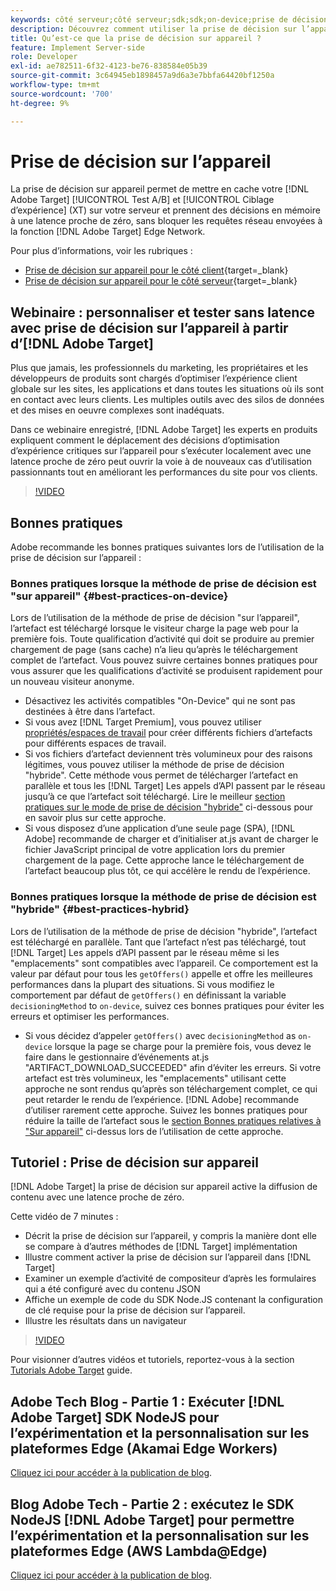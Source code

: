 ```yaml
---
keywords: côté serveur;côté serveur;sdk;sdk;on-device;prise de décision;on device;ondevice;zéro latence;latence;proche de zéro;node.js
description: Découvrez comment utiliser la prise de décision sur l’appareil pour mettre en cache votre [!DNL Target] Les activités A/B et MVT sur votre serveur pour effectuer une prise de décision en mémoire à une latence proche de zéro.
title: Qu’est-ce que la prise de décision sur appareil ?
feature: Implement Server-side
role: Developer
exl-id: ae782511-6f32-4123-be76-838584e05b39
source-git-commit: 3c64945eb1898457a9d6a3e7bbfa64420bf1250a
workflow-type: tm+mt
source-wordcount: '700'
ht-degree: 9%

---
```


# Prise de décision sur l’appareil

La prise de décision sur appareil permet de mettre en cache votre [!DNL Adobe Target] [!UICONTROL Test A/B] et [!UICONTROL Ciblage d’expérience] (XT) sur votre serveur et prennent des décisions en mémoire à une latence proche de zéro, sans bloquer les requêtes réseau envoyées à la fonction [!DNL Adobe Target] Edge Network.

Pour plus d’informations, voir les rubriques :

* [Prise de décision sur appareil pour le côté client](https://developer.adobe.com/target/implement/client-side/){target=_blank}
* [Prise de décision sur appareil pour le côté serveur](https://developer.adobe.com/target/implement/server-side/sdk-guides/on-device-decisioning/){target=_blank}

## Webinaire : personnaliser et tester sans latence avec prise de décision sur l’appareil à partir d’[!DNL Adobe Target]

Plus que jamais, les professionnels du marketing, les propriétaires et les développeurs de produits sont chargés d’optimiser l’expérience client globale sur les sites, les applications et dans toutes les situations où ils sont en contact avec leurs clients. Les multiples outils avec des silos de données et des mises en oeuvre complexes sont inadéquats.

Dans ce webinaire enregistré, [!DNL Adobe Target] les experts en produits expliquent comment le déplacement des décisions d’optimisation d’expérience critiques sur l’appareil pour s’exécuter localement avec une latence proche de zéro peut ouvrir la voie à de nouveaux cas d’utilisation passionnants tout en améliorant les performances du site pour vos clients.

>[!VIDEO](https://video.tv.adobe.com/v/328148)

## Bonnes pratiques

Adobe recommande les bonnes pratiques suivantes lors de l’utilisation de la prise de décision sur l’appareil :

### Bonnes pratiques lorsque la méthode de prise de décision est &quot;sur appareil&quot; {#best-practices-on-device}

Lors de l’utilisation de la méthode de prise de décision &quot;sur l’appareil&quot;, l’artefact est téléchargé lorsque le visiteur charge la page web pour la première fois. Toute qualification d’activité qui doit se produire au premier chargement de page (sans cache) n’a lieu qu’après le téléchargement complet de l’artefact. Vous pouvez suivre certaines bonnes pratiques pour vous assurer que les qualifications d’activité se produisent rapidement pour un nouveau visiteur anonyme.

* Désactivez les activités compatibles &quot;On-Device&quot; qui ne sont pas destinées à être dans l’artefact.
* Si vous avez [!DNL Target Premium], vous pouvez utiliser [propriétés/espaces de travail](/help/main/administrating-target/c-user-management/property-channel/property-channel.md) pour créer différents fichiers d’artefacts pour différents espaces de travail.
* Si vos fichiers d’artefact deviennent très volumineux pour des raisons légitimes, vous pouvez utiliser la méthode de prise de décision &quot;hybride&quot;. Cette méthode vous permet de télécharger l’artefact en parallèle et tous les [!DNL Target] Les appels d’API passent par le réseau jusqu’à ce que l’artefact soit téléchargé. Lire le meilleur [section pratiques sur le mode de prise de décision &quot;hybride&quot;](#best-practices-hybrid) ci-dessous pour en savoir plus sur cette approche.
* Si vous disposez d’une application d’une seule page (SPA), [!DNL Adobe] recommande de charger et d’initialiser at.js avant de charger le fichier JavaScript principal de votre application lors du premier chargement de la page. Cette approche lance le téléchargement de l’artefact beaucoup plus tôt, ce qui accélère le rendu de l’expérience.

### Bonnes pratiques lorsque la méthode de prise de décision est &quot;hybride&quot; {#best-practices-hybrid}

Lors de l’utilisation de la méthode de prise de décision &quot;hybride&quot;, l’artefact est téléchargé en parallèle. Tant que l’artefact n’est pas téléchargé, tout [!DNL Target] Les appels d’API passent par le réseau même si les &quot;emplacements&quot; sont compatibles avec l’appareil. Ce comportement est la valeur par défaut pour tous les `getOffers()` appelle et offre les meilleures performances dans la plupart des situations. Si vous modifiez le comportement par défaut de `getOffers()` en définissant la variable `decisioningMethod` to `on-device`, suivez ces bonnes pratiques pour éviter les erreurs et optimiser les performances.

* Si vous décidez d’appeler `getOffers()` avec `decisioningMethod` as `on-device` lorsque la page se charge pour la première fois, vous devez le faire dans le gestionnaire d’événements at.js &quot;ARTIFACT_DOWNLOAD_SUCCEEDED&quot; afin d’éviter les erreurs. Si votre artefact est très volumineux, les &quot;emplacements&quot; utilisant cette approche ne sont rendus qu’après son téléchargement complet, ce qui peut retarder le rendu de l’expérience. [!DNL Adobe] recommande d’utiliser rarement cette approche. Suivez les bonnes pratiques pour réduire la taille de l’artefact sous le [section Bonnes pratiques relatives à &quot;Sur appareil&quot;](#best-practices-on-device) ci-dessus lors de l’utilisation de cette approche.

## Tutoriel : Prise de décision sur appareil

[!DNL Adobe Target] la prise de décision sur appareil active la diffusion de contenu avec une latence proche de zéro.

Cette vidéo de 7 minutes :

* Décrit la prise de décision sur l’appareil, y compris la manière dont elle se compare à d’autres méthodes de [!DNL Target] implémentation
* Illustre comment activer la prise de décision sur l’appareil dans [!DNL Target]
* Examiner un exemple d’activité de compositeur d’après les formulaires qui a été configuré avec du contenu JSON
* Affiche un exemple de code du SDK Node.JS contenant la configuration de clé requise pour la prise de décision sur l’appareil.
* Illustre les résultats dans un navigateur

>[!VIDEO](https://video.tv.adobe.com/v/329032)

Pour visionner d’autres vidéos et tutoriels, reportez-vous à la section [Tutorials Adobe Target](https://experienceleague.adobe.com/docs/target-learn/tutorials/overview.html?lang=fr) guide.

## Adobe Tech Blog - Partie 1 : Exécuter [!DNL Adobe Target] SDK NodeJS pour l’expérimentation et la personnalisation sur les plateformes Edge (Akamai Edge Workers)

[Cliquez ici pour accéder à la publication de blog](https://medium.com/adobetech/part-1-run-adobe-target-nodejs-sdk-for-experimentation-and-personalization-on-edge-platforms-4d8660964ed9).

## Blog Adobe Tech - Partie 2 : exécutez le SDK NodeJS [!DNL Adobe Target] pour permettre l’expérimentation et la personnalisation sur les plateformes Edge (AWS Lambda@Edge)

[Cliquez ici pour accéder à la publication de blog](https://medium.com/adobetech/part-2-run-adobe-target-nodejs-sdk-for-experimentation-and-personalization-on-edge-platforms-aws-4d6bdac24563).